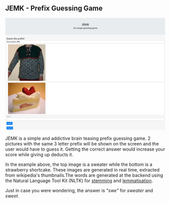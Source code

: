 ## JEMK - Prefix Guessing Game

![JEMK Game](/assets/images/JEMK.JPG)

JEMK is a simple and addictive brain teasing prefix guessing game. 2 pictures with the same 3 letter prefix will be shown on the screen and the user would have to guess it. Getting the correct answer would increase your score while giving up deducts it.

In the example above, the top image is a sweater while the bottom is a strawberry shortcake. These images are generated in real time, extracted from wikipedia's thumbnails.The words are generated at the backend using the Natural Language Tool Kit (NLTK) for [stemming](https://en.wikipedia.org/wiki/Stemming) and [lemmatisation](https://en.wikipedia.org/wiki/Lemmatisation).

Just in case you were wondering, the answer is *"swe"* for *sweater* and *sweet*.
